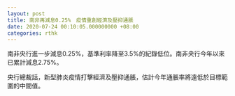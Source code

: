```yaml
---
layout: post
title: 南非再減息0.25%　疫情重創經濟及壓抑通脹
date: 2020-07-24 00:10:05.000000000 +08:00
categories: rthk
---
```


南非央行進一步減息0.25%，基準利率降至3.5%的紀錄低位。南非央行今年以來已累計減息2.75%。

央行總裁話，新型肺炎疫情打擊經濟及壓抑通脹，估計今年通脹率將遠低於目標範圍的中間值。
